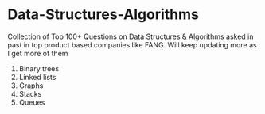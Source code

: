 # Data-Structures-Algorithms
Collection of Top 100+ Questions on Data Structures &amp; Algorithms asked in past in top product based companies like FANG. Will keep updating more as I get more of them

1. Binary trees
2. Linked lists
3. Graphs
4. Stacks
5. Queues
